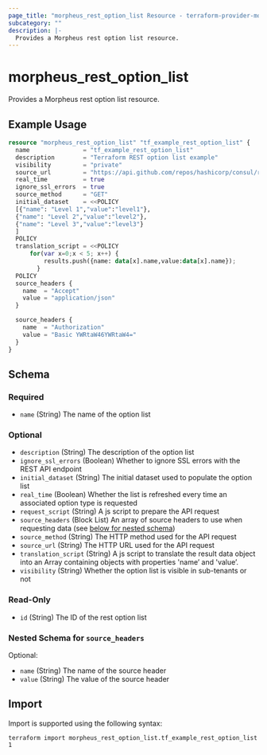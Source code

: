 ```yaml
---
page_title: "morpheus_rest_option_list Resource - terraform-provider-morpheus"
subcategory: ""
description: |-
  Provides a Morpheus rest option list resource.
---
```


# morpheus_rest_option_list

Provides a Morpheus rest option list resource.

## Example Usage

```terraform
resource "morpheus_rest_option_list" "tf_example_rest_option_list" {
  name               = "tf_example_rest_option_list"
  description        = "Terraform REST option list example"
  visibility         = "private"
  source_url         = "https://api.github.com/repos/hashicorp/consul/releases"
  real_time          = true
  ignore_ssl_errors  = true
  source_method      = "GET"
  initial_dataset    = <<POLICY
  [{"name": "Level 1","value":"level1"},
  {"name": "Level 2","value":"level2"},
  {"name": "Level 3","value":"level3"}
  ]
  POLICY
  translation_script = <<POLICY
      for(var x=0;x < 5; x++) {
          results.push({name: data[x].name,value:data[x].name});
        }
  POLICY
  source_headers {
    name  = "Accept"
    value = "application/json"
  }

  source_headers {
    name  = "Authorization"
    value = "Basic YWRtaW46YWRtaW4="
  }
}
```

<!-- schema generated by tfplugindocs -->
## Schema

### Required

- `name` (String) The name of the option list

### Optional

- `description` (String) The description of the option list
- `ignore_ssl_errors` (Boolean) Whether to ignore SSL errors with the REST API endpoint
- `initial_dataset` (String) The initial dataset used to populate the option list
- `real_time` (Boolean) Whether the list is refreshed every time an associated option type is requested
- `request_script` (String) A js script to prepare the API request
- `source_headers` (Block List) An array of source headers to use when requesting data (see [below for nested schema](#nestedblock--source_headers))
- `source_method` (String) The HTTP method used for the API request
- `source_url` (String) The HTTP URL used for the API request
- `translation_script` (String) A js script to translate the result data object into an Array containing objects with properties 'name’ and 'value’.
- `visibility` (String) Whether the option list is visible in sub-tenants or not

### Read-Only

- `id` (String) The ID of the rest option list

<a id="nestedblock--source_headers"></a>
### Nested Schema for `source_headers`

Optional:

- `name` (String) The name of the source header
- `value` (String) The value of the source header

## Import

Import is supported using the following syntax:

```shell
terraform import morpheus_rest_option_list.tf_example_rest_option_list 1
```
